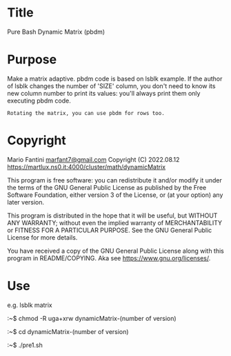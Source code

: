 # Title 
Pure Bash Dynamic Matrix (pbdm)

# Purpose
Make a matrix adaptive.
pbdm code is based on lsblk example.
If the author of lsblk changes the number of 'SIZE' column, you  don't  need 
to know its new column number  to print its values: you'll always print them
only executing pbdm code.

	Rotating the matrix, you can use pbdm for rows too.


# Copyright
Mario Fantini marfant7@gmail.com
Copyright (C) 2022.08.12
https://martlux.ns0.it:4000/cluster/math/dynamicMatrix

This program is free software: you can redistribute it and/or modify it under
the terms of the GNU General Public License as published by the Free Software
Foundation,  either  version 3 of the  License, or (at your option) any later 
version.

This program is distributed in the hope that it will be  useful, but  WITHOUT 
ANY WARRANTY; without even the implied warranty of MERCHANTABILITY or FITNESS
FOR A PARTICULAR PURPOSE. 
See the GNU General Public License for more details.

You have received a copy  of the GNU General Public License  along  with this 
program in README/COPYING. 
Aka see <https://www.gnu.org/licenses/>.



# Use
e.g. lsblk matrix

:~$ chmod -R uga+xrw dynamicMatrix-(number of version)

:~$ cd dynamicMatrix-(number of version)

:~$ ./pre1.sh

